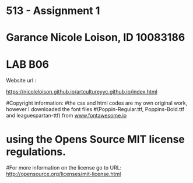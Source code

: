 # 513 - Assignment 1 
# Garance Nicole Loison, ID 10083186
# LAB B06

Website url : 

https://nicoleloison.github.io/artcultureyyc.github.io/index.html


#Copyright information:
#the css and html codes are my own original work, however I downloaded the font files 
#(Poppin-Regular.ttf, Poppins-Bold.ttf and leaguespartan-ttf) from www.fontawesome.io
# using the Opens Source MIT license regulations. 
#For more information on the license go to URL: http://opensource.org/licenses/mit-license.html

